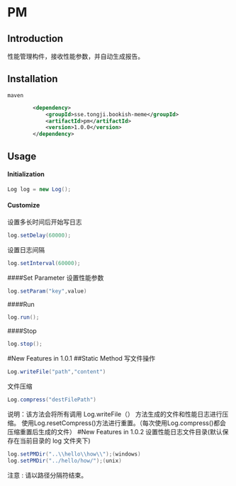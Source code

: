 # PM
## Introduction
性能管理构件，接收性能参数，并自动生成报告。

## Installation
`maven`

```xml
		<dependency>
            <groupId>sse.tongji.bookish-meme</groupId>
            <artifactId>pm</artifactId>
            <version>1.0.0</version>
        </dependency>
```

## Usage

#### Initialization
```java
Log log = new Log();

```

#### Customize
设置多长时间后开始写日志
```java
log.setDelay(60000);
```
设置日志间隔
```java
log.setInterval(60000);
```
####Set Parameter
设置性能参数
```java
log.setParam("key",value)
```
####Run

```java
log.run();
```
####Stop
```java
log.stop();
```
#New Features in 1.0.1
##Static Method
写文件操作
```java
Log.writeFile("path","content")
```
文件压缩
```java
Log.compress("destFilePath")
```
说明：该方法会将所有调用 Log.writeFile（） 方法生成的文件和性能日志进行压缩。
使用Log.resetCompress()方法进行重置。（每次使用Log.compress()都会压缩重置后生成的文件）
#New Features in 1.0.2
设置性能日志文件目录(默认保存在当前目录的 log 文件夹下)
```java
log.setPMDir("..\\hello\\how\\");(windows)
log.setPMDir("../hello/how/");(unix)
```
注意 : 请以路径分隔符结束。

